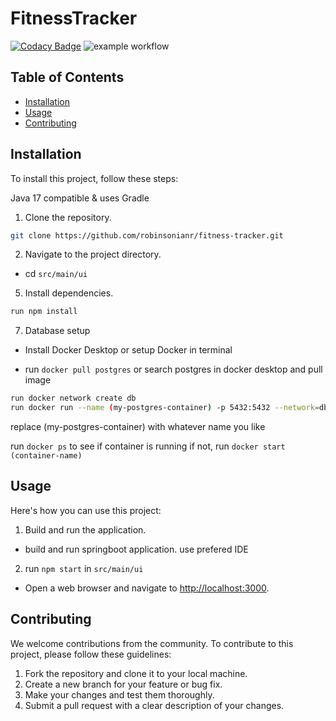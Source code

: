 # FitnessTracker

[![Codacy Badge](https://app.codacy.com/project/badge/Grade/2da72f82744a4ef682f455cd080f427f)](https://app.codacy.com/gh/robinsonianr/fitness-tracker/dashboard?utm_source=gh&utm_medium=referral&utm_content=&utm_campaign=Badge_grade) ![example workflow](https://github.com/robinsonianr/fitness-tracker/actions/workflows/cd-deploy.yml/badge.svg)

## Table of Contents

-   [Installation](#installation)
-   [Usage](#usage)
-   [Contributing](#contributing)


## Installation
To install this project, follow these steps:

Java 17 compatible & uses Gradle

1.  Clone the repository.
   ```sh
   git clone https://github.com/robinsonianr/fitness-tracker.git
   ```
   
2.  Navigate to the project directory.
-   cd `src/main/ui`

5.  Install dependencies.
   ```sh
   run npm install
   ```
   
7.  Database setup
-   Install Docker Desktop or setup Docker in terminal
     
-   run `docker pull postgres` or search postgres in docker desktop and pull image
       
```sh
run docker network create db
run docker run --name (my-postgres-container) -p 5432:5432 --network=db -v dbdata:/var/lib/postgres/data -e POSTGRES_PASSWORD=root -e POSTGRES_DB=robinsonir -d postgres
```

replace (my-postgres-container) with whatever name you like
      
run `docker ps` to see if container is running if not, run `docker start (container-name)`


## Usage

Here's how you can use this project:

1.  Build and run the application.
-   build and run springboot application. use prefered IDE

2.  run `npm start` in `src/main/ui`
-   Open a web browser and navigate to [http://localhost:3000](http://localhost:3000).


## Contributing

We welcome contributions from the community. To contribute to this project, please follow these guidelines:

1.  Fork the repository and clone it to your local machine.
2.  Create a new branch for your feature or bug fix.
3.  Make your changes and test them thoroughly.
4.  Submit a pull request with a clear description of your changes.
